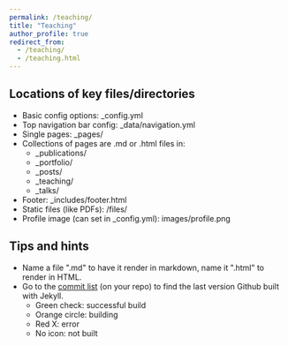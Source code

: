 ```yaml
---
permalink: /teaching/
title: "Teaching"
author_profile: true
redirect_from: 
  - /teaching/
  - /teaching.html
---
```


## Locations of key files/directories

* Basic config options: _config.yml
* Top navigation bar config: _data/navigation.yml
* Single pages: _pages/
* Collections of pages are .md or .html files in:
  * _publications/
  * _portfolio/
  * _posts/
  * _teaching/
  * _talks/
* Footer: _includes/footer.html
* Static files (like PDFs): /files/
* Profile image (can set in _config.yml): images/profile.png

## Tips and hints

* Name a file ".md" to have it render in markdown, name it ".html" to render in HTML.
* Go to the [commit list](https://chuueric.github.io/teaching/2018-spring-teaching-stat302) (on your repo) to find the last version Github built with Jekyll. 
  * Green check: successful build
  * Orange circle: building
  * Red X: error
  * No icon: not built

